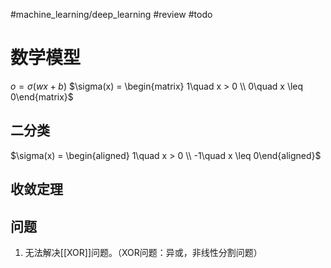 #machine_learning/deep_learning #review #todo 
# 数学模型
$o = \sigma(wx + b)$
$\sigma(x) = \begin{matrix} 1\quad  x > 0 \\ 0\quad x \leq 0\end{matrix}$

## 二分类

$\sigma(x) = \begin{aligned} 1\quad  x > 0 \\ -1\quad x \leq 0\end{aligned}$

## 收敛定理

## 问题

1. 无法解决[[XOR]]问题。（XOR问题：异或，非线性分割问题）
